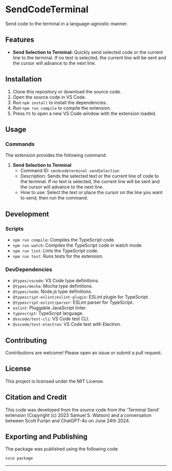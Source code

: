 
# SendCodeTerminal

Send code to the terminal in a language-agnostic manner.

## Features

- **Send Selection to Terminal:** Quickly send selected code or the current line to the terminal. If no text is selected, the current line will be sent and the cursor will advance to the next line.

## Installation

1. Clone this repository or download the source code.
2. Open the source code in VS Code.
3. Run `npm install` to install the dependencies.
4. Run `npm run compile` to compile the extension.
5. Press `F5` to open a new VS Code window with the extension loaded.

## Usage

### Commands

The extension provides the following command:

1. **Send Selection to Terminal**
   - Command ID: `sendcodeterminal.sendSelection`
   - Description: Sends the selected text or the current line of code to the terminal. If no text is selected, the current line will be sent and the cursor will advance to the next line.
   - How to use: Select the text or place the cursor on the line you want to send, then run the command.

## Development

### Scripts

- `npm run compile`: Compiles the TypeScript code.
- `npm run watch`: Compiles the TypeScript code in watch mode.
- `npm run lint`: Lints the TypeScript code.
- `npm run test`: Runs tests for the extension.

### DevDependencies

- `@types/vscode`: VS Code type definitions.
- `@types/mocha`: Mocha type definitions.
- `@types/node`: Node.js type definitions.
- `@typescript-eslint/eslint-plugin`: ESLint plugin for TypeScript.
- `@typescript-eslint/parser`: ESLint parser for TypeScript.
- `eslint`: Pluggable JavaScript linter.
- `typescript`: TypeScript language.
- `@vscode/test-cli`: VS Code test CLI.
- `@vscode/test-electron`: VS Code test with Electron.

## Contributing

Contributions are welcome! Please open an issue or submit a pull request.

## License

This project is licensed under the MIT License.

## Citation and Credit

This code was developed from the source code from the 'Terminal Send' extension (Copyright (c) 2023 Samuel S. Watson) and a conversation between Scott Furlan and ChatGPT-4o on June 24th 2024.

## Exporting and Publishing

The package was published using the following code

```sh
vsce package

```

---
